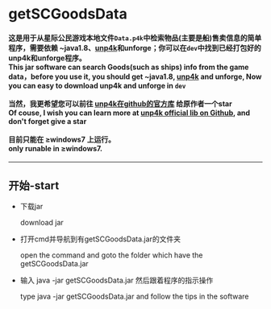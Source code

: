 # getSCGoodsData
####  这是用于从星际公民游戏本地文件`Data.p4k`中检索物品(主要是船)售卖信息的简单程序，需要依赖 ~java1.8、[unp4k](https://github.com/dolkensp/unp4k)和unforge；你可以在`dev`中找到已经打包好的unp4k和unforge程序。</br>  This jar software can search Goods(such as ships) info from the game data，before you use it, you should get ~java1.8,  [unp4k](https://github.com/dolkensp/unp4k) and unforge, Now you can easy to download unp4k and unforge in `dev`</br></br>  当然，我更希望您可以前往 [unp4k在github的官方库](https://github.com/dolkensp/unp4k) 给原作者一个star</br>  Of couse, I wish you can learn more at [unp4k official lib on Github](https://github.com/dolkensp/unp4k), and don't forget give a star</br></br>  目前只能在 ≥windows7 上运行。</br>only runable in ≥windows7.

---
  
## 开始-start

  <ul>
    <li>  
      <p>下载jar</p>
      <p>download jar</p>
    <li>  
      <p>打开cmd并导航到有getSCGoodsData.jar的文件夹</p>
      <p>open the command and goto the folder which have the getSCGoodsData.jar</p>
    <li>  
      <p>输入 java -jar getSCGoodsData.jar 然后跟着程序的指示操作</p>
      <p>type java -jar getSCGoodsData.jar and follow the tips in the software</p>
